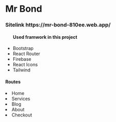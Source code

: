 <h1>Mr Bond</h1>
<h3>Sitelink https://mr-bond-810ee.web.app/</h3>
<ul>
<h4>Used framwork in this project</h4>
<li>Bootstrap</li>
<li>React Router</li>
<li>Firebase </li>
<li>React Icons</li>
<li>Tailwind</li>
</ul>
<h4>Routes</h4>
<li>Home</li>
<li>Services</li>
<li>Blog </li>
<li>About</li>
<li>Checkout</li>
</ul>

